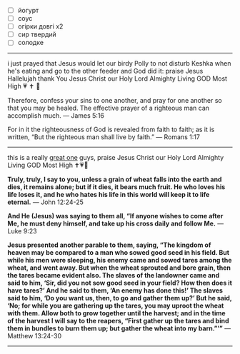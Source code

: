 - [ ] йогурт
- [ ] соус
- [ ] огірки довгі х2
- [ ] сир твердий 
- [ ] солодке

---

i just prayed that Jesus would let our birdy Polly to not disturb Keshka when he's eating and go to the other feeder and God did it: praise Jesus Hallelujah thank You Jesus Christ our Holy Lord Almighty Living GOD Most High 💗 ✝️ 🙏 

Therefore, confess your sins to one another, and pray for one another so that you may be healed. The effective prayer of a righteous man can accomplish much.
— James 5:16

For in it the righteousness of God is revealed from faith to faith; as it is written, “But the righteous man shall live by faith.”
— Romans 1:17

---

this is a really [great one](https://youtu.be/XwkSrrXmY-I) guys, praise Jesus Christ our Holy Lord Almighty Living GOD Most High ✝️💗🙏

**Truly, truly, I say to you, unless a grain of wheat falls into the earth and dies, it remains alone; but if it dies, it bears much fruit. He who loves his life loses it, and he who hates his life in this world will keep it to life eternal.**
— John 12:24-25

**And He (Jesus) was saying to them all, “If anyone wishes to come after Me, he must deny himself, and take up his cross daily and follow Me.**
— Luke 9:23

**Jesus presented another parable to them, saying, “The kingdom of heaven may be compared to a man who sowed good seed in his field. But while his men were sleeping, his enemy came and sowed tares among the wheat, and went away. But when the wheat sprouted and bore grain, then the tares became evident also. The slaves of the landowner came and said to him, ‘Sir, did you not sow good seed in your field? How then does it have tares?’ And he said to them, ‘An enemy has done this!’ The slaves said to him, ‘Do you want us, then, to go and gather them up?’ But he said, ‘No; for while you are gathering up the tares, you may uproot the wheat with them. Allow both to grow together until the harvest; and in the time of the harvest I will say to the reapers, “First gather up the tares and bind them in bundles to burn them up; but gather the wheat into my barn.”’”**
— Matthew 13:24-30

---

